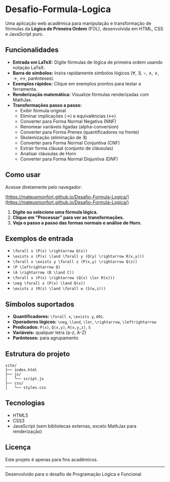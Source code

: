 # Desafio-Formula-Logica

Uma aplicação web acadêmica para manipulação e transformação de fórmulas da **Lógica de Primeira Ordem** (FOL), desenvolvida em HTML, CSS e JavaScript puro.

## Funcionalidades

- **Entrada em LaTeX:** Digite fórmulas de lógica de primeira ordem usando notação LaTeX.
- **Barra de símbolos:** Insira rapidamente símbolos lógicos (∀, ∃, ¬, ∧, ∨, →, ↔, parênteses).
- **Exemplos rápidos:** Clique em exemplos prontos para testar a ferramenta.
- **Renderização matemática:** Visualize fórmulas renderizadas com MathJax.
- **Transformações passo a passo:**
  - Exibir fórmula original
  - Eliminar implicações (→) e equivalências (↔)
  - Converter para Forma Normal Negativa (NNF)
  - Renomear variáveis ligadas (alpha-conversion)
  - Converter para Forma Prenex (quantificadores na frente)
  - Skolemização (eliminação de ∃)
  - Converter para Forma Normal Conjuntiva (CNF)
  - Extrair forma cláusal (conjunto de cláusulas)
  - Analisar cláusulas de Horn
  - Converter para Forma Normal Disjuntiva (DNF)

## Como usar

Acesse diretamente pelo navegador:

[https://mateusmonfort.github.io/Desafio-Formula-Logica/](https://mateusmonfort.github.io/Desafio-Formula-Logica/)

1. **Digite ou selecione uma fórmula lógica.**
2. **Clique em "Processar" para ver as transformações.**
3. **Veja o passo a passo das formas normais e análise de Horn.**

## Exemplos de entrada

- `\forall x (P(x) \rightarrow Q(x))`
- `\exists x (P(x) \land \forall y (Q(y) \rightarrow R(x,y)))`
- `\forall x \exists y \forall z (P(x,y) \rightarrow Q(z))`
- `(P \leftrightarrow Q)`
- `(A \rightarrow (B \land C))`
- `\forall x (P(x) \rightarrow (Q(x) \lor R(x)))`
- `\neg \forall x (P(x) \land Q(x))`
- `\exists z (R(z) \land \forall w (S(w,z)))`

## Símbolos suportados

- **Quantificadores:** `\forall x`, `\exists y`, etc.
- **Operadores lógicos:** `\neg`, `\land`, `\lor`, `\rightarrow`, `\leftrightarrow`
- **Predicados:** `P(x)`, `Q(x,y)`, `R(x,y,z)`, `S`
- **Variáveis:** qualquer letra (a-z, A-Z)
- **Parênteses:** para agrupamento

## Estrutura do projeto

```
site/
├── index.html
├── js/
│   └── script.js
├── css/
│   └── styles.css
```

## Tecnologias

- HTML5
- CSS3
- JavaScript (sem bibliotecas externas, exceto MathJax para renderização)

## Licença

Este projeto é apenas para fins acadêmicos.

---

Desenvolvido para o desafio de Programação Lógica e Funcional
